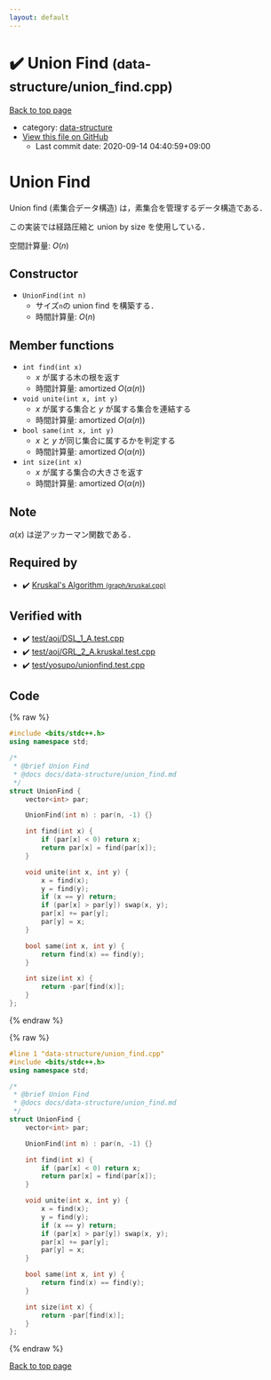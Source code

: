 ```yaml
---
layout: default
---
```


<!-- mathjax config similar to math.stackexchange -->
<script type="text/javascript" async
  src="https://cdnjs.cloudflare.com/ajax/libs/mathjax/2.7.5/MathJax.js?config=TeX-MML-AM_CHTML">
</script>
<script type="text/x-mathjax-config">
  MathJax.Hub.Config({
    TeX: { equationNumbers: { autoNumber: "AMS" }},
    tex2jax: {
      inlineMath: [ ['$','$'] ],
      processEscapes: true
    },
    "HTML-CSS": { matchFontHeight: false },
    displayAlign: "left",
    displayIndent: "2em"
  });
</script>

<script type="text/javascript" src="https://cdnjs.cloudflare.com/ajax/libs/jquery/3.4.1/jquery.min.js"></script>
<script src="https://cdn.jsdelivr.net/npm/jquery-balloon-js@1.1.2/jquery.balloon.min.js" integrity="sha256-ZEYs9VrgAeNuPvs15E39OsyOJaIkXEEt10fzxJ20+2I=" crossorigin="anonymous"></script>
<script type="text/javascript" src="../../assets/js/copy-button.js"></script>
<link rel="stylesheet" href="../../assets/css/copy-button.css" />


# :heavy_check_mark: Union Find <small>(data-structure/union_find.cpp)</small>

<a href="../../index.html">Back to top page</a>

* category: <a href="../../index.html#36397fe12f935090ad150c6ce0c258d4">data-structure</a>
* <a href="{{ site.github.repository_url }}/blob/master/data-structure/union_find.cpp">View this file on GitHub</a>
    - Last commit date: 2020-09-14 04:40:59+09:00




# Union Find

Union find (素集合データ構造) は，素集合を管理するデータ構造である．

この実装では経路圧縮と union by size を使用している．

空間計算量: $O(n)$

## Constructor

- `UnionFind(int n)`
    - サイズ`n`の union find を構築する．
    - 時間計算量: $O(n)$

## Member functions

- `int find(int x)`
    - $x$ が属する木の根を返す
    - 時間計算量: $\mathrm{amortized}\ O(\alpha(n))$
- `void unite(int x, int y)`
    - $x$ が属する集合と $y$ が属する集合を連結する
    - 時間計算量: $\mathrm{amortized}\ O(\alpha(n))$
- `bool same(int x, int y)`
    - $x$ と $y$ が同じ集合に属するかを判定する
    - 時間計算量: $\mathrm{amortized}\ O(\alpha(n))$
- `int size(int x)`
    - $x$ が属する集合の大きさを返す
    - 時間計算量: $\mathrm{amortized}\ O(\alpha(n))$

## Note

$\alpha(x)$ は逆アッカーマン関数である．

## Required by

* :heavy_check_mark: <a href="../graph/kruskal.cpp.html">Kruskal's Algorithm <small>(graph/kruskal.cpp)</small></a>


## Verified with

* :heavy_check_mark: <a href="../../verify/test/aoj/DSL_1_A.test.cpp.html">test/aoj/DSL_1_A.test.cpp</a>
* :heavy_check_mark: <a href="../../verify/test/aoj/GRL_2_A.kruskal.test.cpp.html">test/aoj/GRL_2_A.kruskal.test.cpp</a>
* :heavy_check_mark: <a href="../../verify/test/yosupo/unionfind.test.cpp.html">test/yosupo/unionfind.test.cpp</a>


## Code

<a id="unbundled"></a>
{% raw %}
```cpp
#include <bits/stdc++.h>
using namespace std;

/*
 * @brief Union Find
 * @docs docs/data-structure/union_find.md
 */
struct UnionFind {
    vector<int> par;

    UnionFind(int n) : par(n, -1) {}

    int find(int x) {
        if (par[x] < 0) return x;
        return par[x] = find(par[x]);
    }

    void unite(int x, int y) {
        x = find(x);
        y = find(y);
        if (x == y) return;
        if (par[x] > par[y]) swap(x, y);
        par[x] += par[y];
        par[y] = x;
    }

    bool same(int x, int y) {
        return find(x) == find(y);
    }

    int size(int x) {
        return -par[find(x)];
    }
};
```
{% endraw %}

<a id="bundled"></a>
{% raw %}
```cpp
#line 1 "data-structure/union_find.cpp"
#include <bits/stdc++.h>
using namespace std;

/*
 * @brief Union Find
 * @docs docs/data-structure/union_find.md
 */
struct UnionFind {
    vector<int> par;

    UnionFind(int n) : par(n, -1) {}

    int find(int x) {
        if (par[x] < 0) return x;
        return par[x] = find(par[x]);
    }

    void unite(int x, int y) {
        x = find(x);
        y = find(y);
        if (x == y) return;
        if (par[x] > par[y]) swap(x, y);
        par[x] += par[y];
        par[y] = x;
    }

    bool same(int x, int y) {
        return find(x) == find(y);
    }

    int size(int x) {
        return -par[find(x)];
    }
};

```
{% endraw %}

<a href="../../index.html">Back to top page</a>

